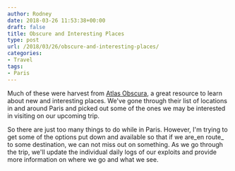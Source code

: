 ```yaml
---
author: Rodney
date: 2018-03-26 11:53:38+00:00
draft: false
title: Obscure and Interesting Places
type: post
url: /2018/03/26/obscure-and-interesting-places/
categories:
- Travel
tags:
- Paris
---
```

Much of these were harvest from [Atlas Obscura](https://www.atlasobscura.com/), a great resource to learn about new and interesting places. We've gone through their list of locations in and around Paris and picked out some of the ones we may be interested in visiting on our upcoming trip.

So there are just too many things to do while in Paris. However, I'm trying to get some of the options put down and available so that if we are_en route_ to some destination, we can not miss out on something. As we go through the trip, we'll update the individual daily logs of our exploits and provide more information on where we go and what we see.

